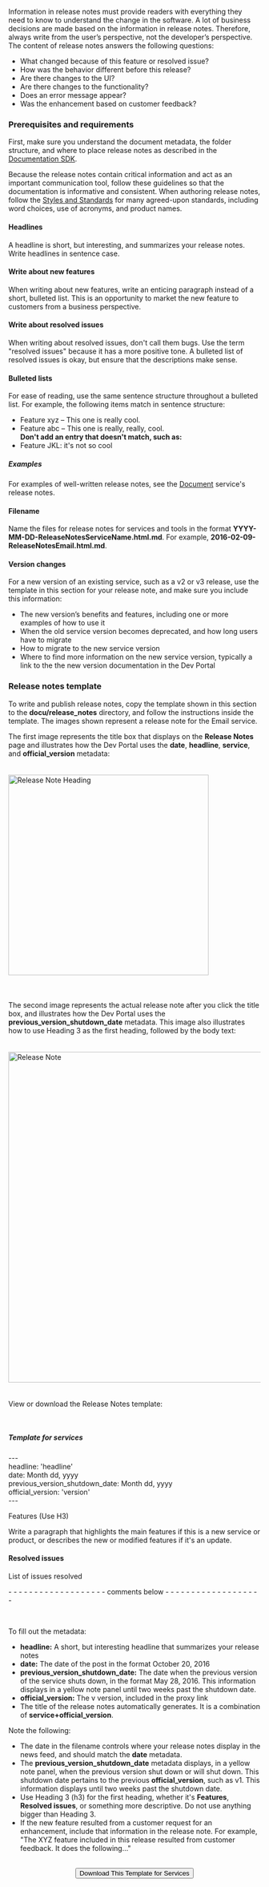 Information in release notes must provide readers with everything they need to know to understand the change in the software. A lot of business decisions are made based on the information in release notes. Therefore, always write from the user’s perspective, not the developer’s perspective. The content of release notes answers the following questions:

* What changed because of this feature or resolved issue?
* How was the behavior different before this release?
* Are there changes to the UI?
* Are there changes to the functionality?
* Does an error message appear?
* Was the enhancement based on customer feedback?

### Prerequisites and requirements
First, make sure you understand the document metadata, the folder structure, and where to place release notes as described in the <a href="/tools/documentationsdk/index.html">Documentation SDK</a>.

Because the release notes contain critical information and act as an important communication tool, follow these guidelines so that the documentation is informative and consistent. When authoring release notes, follow the <a href="#AbouttheStyleandStandards">Styles and Standards</a> for many agreed-upon standards, including word choices, use of acronyms, and product names.

#### Headlines
A headline is short, but interesting, and summarizes your release notes. Write headlines in sentence case.

#### Write about new features
When writing about new features, write an enticing paragraph instead of a short, bulleted list. This is an opportunity to market the new feature to customers from a business perspective.

#### Write about resolved issues
When writing about resolved issues, don't call them bugs. Use the term "resolved issues" because it has a more positive tone. A bulleted list of resolved issues is okay, but ensure that the descriptions make sense.

#### Bulleted lists
For ease of reading, use the same sentence structure throughout a bulleted list. For example, the following items match in sentence structure:
* Feature xyz – This one is really cool.
* Feature abc – This one is really, really, cool.</br>
**Don't add an entry that doesn't match, such as:**
* Feature JKL: it's not so cool

##### Examples
For examples of well-written release notes, see the <a href="/rn/services/document/latest/release_notes.html">Document</a> service's release notes.

#### Filename
Name the files for release notes for services and tools in the format <strong>YYYY-MM-DD-ReleaseNotesServiceName.html.md</strong>. For example, <strong>2016-02-09-ReleaseNotesEmail.html.md</strong>.

#### Version changes
For a new version of an existing service, such as a v2 or v3 release, use the template in this section for your release note, and make sure you include this information:

* The new version’s benefits and features, including one or more examples of how to use it
* When the old service version becomes deprecated, and how long users have to migrate
* How to migrate to the new service version
* Where to find more information on the new service version, typically a link to the the new version documentation in the Dev Portal

### Release notes template
To write and publish release notes, copy the template shown in this section to the <strong>docu/release_notes</strong> directory, and follow the instructions inside the template. The images shown represent a release note for the Email service.</p>

<p>The first image represents the title box that displays on the <strong>Release Notes</strong> page and illustrates how the Dev Portal uses the <strong>date</strong>, <strong>headline</strong>, <strong>service</strong>, and <strong>official_version</strong> metadata:</p>

<img src="img/RN_headline.png" class="img-click-modal" width="400" vspace="20" alt="Release Note Heading">
<br></br>
<p>The second image represents the actual release note after you click the title box, and illustrates how the Dev Portal uses the <strong>previous_version_shutdown_date</strong> metadata. This image also illustrates how to use Heading 3 as the first heading, followed by the body text:</p>

<img src="img/RN_details.png" class="img-click-modal" width="660" vspace="20" alt="Release Note">

<div class="expand-collapse" data-caption="Download Template">
<p>View or download the Release Notes template:</p><br>

<h5>Template for services</h5>
---<br>
headline: 'headline'<br>
date: Month dd, yyyy<br>
previous_version_shutdown_date: Month dd, yyyy<br>
official_version: 'version'<br>
---<br>

Features (Use H3)
<p>Write a paragraph that highlights the main features if this is a new service or product, or describes the new or modified features if it's an update.</p>

<h4>Resolved issues</h4>
<p>List of issues resolved</p>

<p>- - - - - - - - - - - - - - - - - - - comments below - - - - - - - - - - - - - - - - - - -</p><br>

<p>To fill out the metadata:</p>
  <ul>
    <li><strong>headline:</strong> A short, but interesting headline that summarizes your release notes</li>
    <li><strong>date:</strong> The date of the post in the format October 20, 2016</li>
    <li><strong>previous_version_shutdown_date:</strong> The date when the previous version of the service shuts down, in the format May 28, 2016. This information displays in a yellow note panel until two weeks past the shutdown date.</li>
    <li><strong>official_version:</strong> The v version, included in the proxy link</li>
    <li>The title of the release notes automatically generates. It is a combination of <strong>service+official_version</strong>.</li>
  </ul>

<p>Note the following:</p>
  <ul>
    <li>The date in the filename controls where your release notes display in the news feed, and should match the <strong>date</strong> metadata.</li>
    <li>The <strong>previous_version_shutdown_date</strong> metadata displays, in a yellow note panel, when the previous version shut down or will shut down. This shutdown date pertains to the previous <strong>official_version</strong>, such as v1. This information displays until two weeks past the shutdown date.</li>
    <li>Use Heading 3 (h3) for the first heading, whether it's <strong>Features</strong>, <strong>Resolved issues</strong>, or something more descriptive. Do not use anything bigger than Heading 3.</li>
    <li>If the new feature resulted from a customer request for an enhancement, include that information in the release note. For example, "The XYZ feature included in this release resulted from customer feedback. It does the following..."</li>
  </ul><br>

<center><button class="btn btn-primary" onClick="location.href='templates/YYYY-MM-DD-ReleaseNotesTemplate.zip'">Download This Template for Services</button><br></center>
</div>

